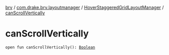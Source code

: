 [brv](../../index.md) / [com.drake.brv.layoutmanager](../index.md) / [HoverStaggeredGridLayoutManager](index.md) / [canScrollVertically](./can-scroll-vertically.md)

# canScrollVertically

`open fun canScrollVertically(): `[`Boolean`](https://kotlinlang.org/api/latest/jvm/stdlib/kotlin/-boolean/index.html)